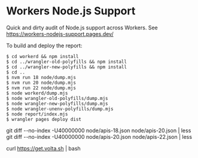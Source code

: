 # Workers Node.js Support

Quick and dirty audit of Node.js support across Workers. See <https://workers-nodejs-support.pages.dev/>

To build and deploy the report:

```shell
$ cd workerd && npm install
$ cd ../wrangler-old-polyfills && npm install
$ cd ../wrangler-new-polyfills && npm install
$ cd ..
$ nvm run 18 node/dump.mjs
$ nvm run 20 node/dump.mjs
$ nvm run 22 node/dump.mjs
$ node workerd/dump.mjs
$ node wrangler-old-polyfills/dump.mjs
$ node wrangler-new-polyfills/dump.mjs
$ node wrangler-unenv-polyfills/dump.mjs
$ node report/index.mjs
$ wrangler pages deploy dist
```

git diff --no-index -U40000000 node/apis-18.json node/apis-20.json | less
git diff --no-index -U40000000 node/apis-20.json node/apis-22.json | less



curl https://get.volta.sh | bash